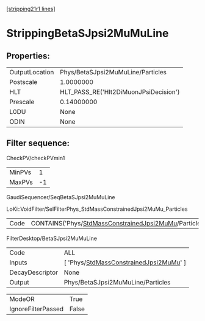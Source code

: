 [[stripping21r1 lines]](./stripping21r1-index)

# StrippingBetaSJpsi2MuMuLine

## Properties:

|                |                                       |
|----------------|---------------------------------------|
| OutputLocation | Phys/BetaSJpsi2MuMuLine/Particles     |
| Postscale      | 1.0000000                             |
| HLT            | HLT_PASS_RE('Hlt2DiMuonJPsiDecision') |
| Prescale       | 0.14000000                            |
| L0DU           | None                                  |
| ODIN           | None                                  |

## Filter sequence:

CheckPV/checkPVmin1

|        |     |
|--------|-----|
| MinPVs | 1   |
| MaxPVs | -1  |

GaudiSequencer/SeqBetaSJpsi2MuMuLine

LoKi::VoidFilter/SelFilterPhys_StdMassConstrainedJpsi2MuMu_Particles

|      |                                                                                                                          |
|------|--------------------------------------------------------------------------------------------------------------------------|
| Code | CONTAINS('Phys/[StdMassConstrainedJpsi2MuMu](./stripping21r1-commonparticles-stdmassconstrainedjpsi2mumu)/Particles')\>0 |

FilterDesktop/BetaSJpsi2MuMuLine

|                 |                                                                                                         |
|-----------------|---------------------------------------------------------------------------------------------------------|
| Code            | ALL                                                                                                     |
| Inputs          | [ 'Phys/[StdMassConstrainedJpsi2MuMu](./stripping21r1-commonparticles-stdmassconstrainedjpsi2mumu)' ] |
| DecayDescriptor | None                                                                                                    |
| Output          | Phys/BetaSJpsi2MuMuLine/Particles                                                                       |

|                    |       |
|--------------------|-------|
| ModeOR             | True  |
| IgnoreFilterPassed | False |
